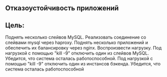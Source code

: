 ## Отказоустойчивость приложений
## Цель:
Поднять несколько слейвов MySQL.
Реализовать соединение со слейвами mysql через haproxy.
Поднять несколько приложений и обеспечить их балансировку через nginx.
Воспроизвести нагрузку.
Под нагрузкой с помощью "kill -9" отключить один из слейвов MySQL. Убедится, что система осталась работоспособной.
Под нагрузкой с помощью "kill -9" отключить один из инстансов бэкенда. Убедится, что система осталась работоспособной
